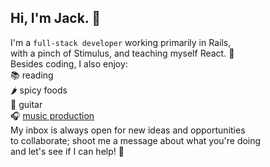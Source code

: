 ## Hi, I'm Jack. 👋
I'm a `full-stack developer` working primarily in Rails,  
with a pinch of Stimulus, and teaching myself React. 🌱  
Besides coding, I also enjoy:  
📚 reading  
🌶️ spicy foods  
🎸 guitar  
🎧 [music production](https://www.jvckmorvn.com/)  
My inbox is always open for new ideas and opportunities  
to collaborate; shoot me a message about what you're doing  
and let's see if I can help! 🚀
